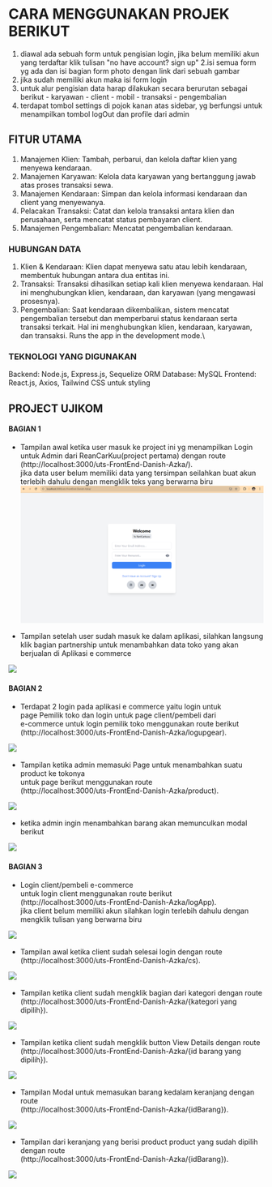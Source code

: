 # CARA MENGGUNAKAN PROJEK BERIKUT 
1. diawal ada sebuah form untuk pengisian login, jika belum memiliki akun yang terdaftar klik tulisan "no have account? sign up"
2.isi semua form yg ada dan isi bagian form photo dengan link dari sebuah gambar
3. jika sudah memiliki akun maka isi form login 
4. untuk alur pengisian data harap dilakukan secara berurutan sebagai berikut
        - karyawan
        - client
        - mobil
        - transaksi
        - pengembalian
5. terdapat tombol settings di pojok kanan atas sidebar, yg berfungsi untuk menampilkan tombol logOut dan profile dari admin

## FITUR UTAMA
1. Manajemen Klien: Tambah, perbarui, dan kelola daftar klien yang menyewa kendaraan.
2. Manajemen Karyawan: Kelola data karyawan yang bertanggung jawab atas proses transaksi sewa.
3. Manajemen Kendaraan: Simpan dan kelola informasi kendaraan dan client yang menyewanya.
4. Pelacakan Transaksi: Catat dan kelola transaksi antara klien dan perusahaan, serta mencatat status pembayaran client.
4. Manajemen Pengembalian: Mencatat pengembalian kendaraan.


### HUBUNGAN DATA
1. Klien & Kendaraan: Klien dapat menyewa satu atau lebih kendaraan, membentuk hubungan antara dua entitas ini.
2. Transaksi: Transaksi dihasilkan setiap kali klien menyewa kendaraan. Hal ini menghubungkan klien, kendaraan, dan karyawan (yang mengawasi prosesnya).
3. Pengembalian: Saat kendaraan dikembalikan, sistem mencatat pengembalian tersebut dan memperbarui status kendaraan serta transaksi terkait. Hal ini menghubungkan klien, kendaraan, karyawan, dan transaksi.
Runs the app in the development mode.\


### TEKNOLOGI YANG DIGUNAKAN

Backend: Node.js, Express.js, Sequelize ORM
Database: MySQL
Frontend: React.js, Axios, Tailwind CSS untuk styling


## PROJECT UJIKOM

#### BAGIAN 1

- Tampilan awal ketika user masuk ke project ini yg menampilkan Login untuk Admin dari ReanCarKuu(project pertama) dengan route </br> (http://localhost:3000/uts-FrontEnd-Danish-Azka/). </br> jika data user belum memiliki data yang tersimpan seilahkan buat akun terlebih dahulu dengan mengklik teks yang berwarna biru<img src="./IMAGE/LOGIN1.png">

- Tampilan setelah user sudah masuk ke dalam aplikasi, silahkan langsung klik bagian partnership untuk menambahkan data toko yang akan berjualan di Aplikasi e commerce
<img src="./BUAT README/Screenshot 2025-02-26 095819.png">


#### BAGIAN 2

- Terdapat 2 login pada aplikasi e commerce yaitu login untuk </br> page Pemilik toko dan login untuk page client/pembeli dari </br>e-commerce 
untuk login pemilik toko menggunakan route berikut</br> (http://localhost:3000/uts-FrontEnd-Danish-Azka/logupgear).
<img src="./BUAT README/logadmshop.png">

- Tampilan ketika admin memasuki Page untuk menambahkan suatu product ke tokonya</br>
untuk page berikut menggunakan route
</br> (http://localhost:3000/uts-FrontEnd-Danish-Azka/product).
<img src="./BUAT README/tampilan untuk admin menambahkan sebuah product.png">

- ketika admin ingin menambahkan barang akan memunculkan modal berikut</br>
<img src="./BUAT README/modal untuk menambahkan product.png">


#### BAGIAN 3

- Login client/pembeli e-commerce </br>
untuk login client menggunakan route berikut</br> (http://localhost:3000/uts-FrontEnd-Danish-Azka/logApp). </br>
jika client belum memiliki akun silahkan login terlebih dahulu dengan mengklik tulisan yang berwarna biru
<img src="./BUAT README/logClient.png">

- Tampilan awal ketika client sudah selesai login 
dengan route (http://localhost:3000/uts-FrontEnd-Danish-Azka/cs). </br>
<img src="./BUAT README/tampilan awal untuk client ketika login.png">

- Tampilan ketika client sudah mengklik bagian dari kategori
dengan route (http://localhost:3000/uts-FrontEnd-Danish-Azka/{kategori yang dipilih}). </br>
<img src="./BUAT README/tampilan ketika telah mengklik 1 kategori.png">

- Tampilan ketika client sudah mengklik button View Details
dengan route </br>(http://localhost:3000/uts-FrontEnd-Danish-Azka/{id barang yang dipilih}). </br>
<img src="./BUAT README/tampilan view detail.png">


- Tampilan Modal untuk memasukan barang kedalam keranjang
dengan route </br>(http://localhost:3000/uts-FrontEnd-Danish-Azka/{idBarang}). </br>
<img src="./BUAT README/tampilan ketika memasukan barang ke keranjang.png">

- Tampilan dari keranjang yang berisi product product yang sudah dipilih
dengan route </br>(http://localhost:3000/uts-FrontEnd-Danish-Azka/{idBarang}). </br>
<img src="./BUAT README/tampilan keranjang.png">